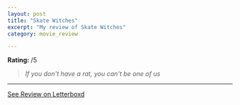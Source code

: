 ```yaml
---
layout: post
title: "Skate Witches"
excerpt: "My review of Skate Witches"
category: movie_review

---
```


**Rating:** /5

<blockquote><i>If you don't have a rat, you can't be one of us</i></blockquote>

<hr>

[See Review on Letterboxd](https://boxd.it/8GiXVj)
